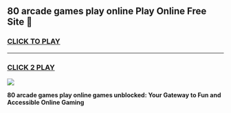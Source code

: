 
## 80 arcade games play online Play Online Free Site 👋
<h3>
<a href="https://download.freeplayer.one?title=80_arcade_games_play_online&ref=21F">CLICK TO PLAY</a></h3>
<hr>

<h3>
<a href="https://download.freeplayer.one?title=80_arcade_games_play_online&ref=21F">CLICK 2 PLAY</a>
  
</h3>

<a href="https://download.freeplayer.one?title=80_arcade_games_play_online&ref=21F"><img src="https://cdnb.artstation.com/p/assets/images/images/032/539/853/original/anto-thomas-button-gif.gif"></a>


**80 arcade games play online games unblocked: Your Gateway to Fun and Accessible Online Gaming**
